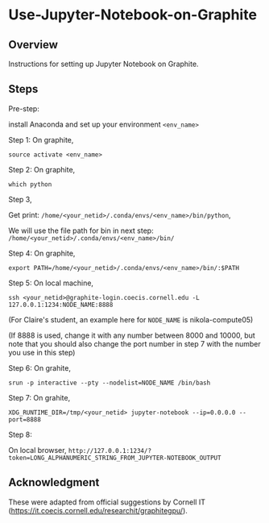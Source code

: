 # Use-Jupyter-Notebook-on-Graphite

## Overview


Instructions for setting up Jupyter Notebook on Graphite.

## Steps

Pre-step: 

install Anaconda and set up your environment ``<env_name>``


Step 1: On graphite,     

    
    source activate <env_name>
    
Step 2: On graphite,	   
   
    which python
    
Step 3,

   Get print: 	``/home/<your_netid>/.conda/envs/<env_name>/bin/python``, 
   
   We will use the file path for bin in next step: ``/home/<your_netid>/.conda/envs/<env_name>/bin/``
    
Step 4: On graphite,
    
    export PATH=/home/<your_netid>/.conda/envs/<env_name>/bin/:$PATH
    
Step 5: On local machine,
    

    ssh <your_netid>@graphite-login.coecis.cornell.edu -L 127.0.0.1:1234:NODE_NAME:8888 
   (For Claire's student, an example here for ``NODE_NAME`` is nikola-compute05)
   
   (If 8888 is used, change it with any number between 8000 and 10000, but note that you should also change the port number in step 7 with the number you use in this step)


Step 6: On grahite,
   
    srun -p interactive --pty --nodelist=NODE_NAME /bin/bash

Step 7: On grahite,     
   
    XDG_RUNTIME_DIR=/tmp/<your_netid> jupyter-notebook --ip=0.0.0.0 --port=8888
    
Step 8:

   On local browser, ``http://127.0.0.1:1234/?token=LONG_ALPHANUMERIC_STRING_FROM_JUPYTER-NOTEBOOK_OUTPUT``

## Acknowledgment

These were adapted from official suggestions by Cornell IT (https://it.coecis.cornell.edu/researchit/graphitegpu/).
